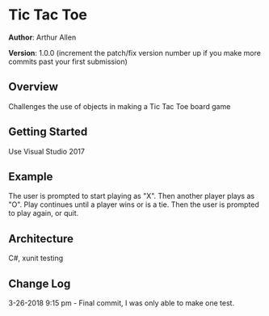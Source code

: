 # Tic Tac Toe

**Author**: Arthur Allen

**Version**: 1.0.0 (increment the patch/fix version number up if you make more commits past your first submission)

## Overview
<!-- Provide a high level overview of what this application is and why you are building it, beyond the fact that it's an assignment for a Code Fellows 401 class. (i.e. What's your problem domain?) -->
Challenges the use of objects in making a Tic Tac Toe board game

## Getting Started
<!-- What are the steps that a user must take in order to build this app on their own machine and get it running? -->
Use Visual Studio 2017

## Example
<!-- Show them what looks like and how how to use the application.  -->
The user is prompted to start playing as "X".  Then another player plays as "O".  Play continues until a player wins or is a tie.  Then the user is prompted to play again, or quit.

## Architecture
<!-- Provide a detailed description of the application design. What technologies (languages, libraries, etc) you're using, and any other relevant design information. -->
C#, xunit testing

## Change Log
<!-- Use this are to document the iterative changes made to your application as each feature is successfully implemented. Use time stamps. Here's an example:

01-01-2001 4:59pm - Added functionality to add and delete some things. -->
3-26-2018 9:15 pm - Final commit, I was only able to make one test.